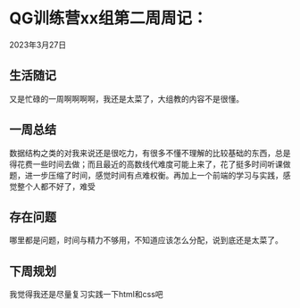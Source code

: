 # QG训练营xx组第二周周记：
2023年3月27日

## 生活随记

又是忙碌的一周啊啊啊啊，我还是太菜了，大组教的内容不是很懂。

## 一周总结

数据结构之类的对我来说还是很吃力，有很多不懂不理解的比较基础的东西，总是得花费一些时间去做；而且最近的高数线代难度可能上来了，花了挺多时间听课做题，进一步压缩了时间，感觉时间有点难权衡。再加上一个前端的学习与实践，感觉整个人都不好了，难受

## 存在问题

哪里都是问题，时间与精力不够用，不知道应该怎么分配，说到底还是太菜了。

## 下周规划

我觉得我还是尽量复习实践一下html和css吧

